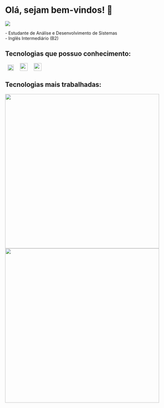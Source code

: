 <h1> Olá, sejam bem-vindos! 👋 </h1>
 
<a href="https://www.linkedin.com/in/catharynaas/" target="_blank"><img src="https://img.shields.io/badge/-LinkedIn-blue?style=flat-square&logo=Linkedin&logoColor=white&link=https://www.linkedin.com/in/catharynaas/"></a>

<p>- Estudante de Análise e Desenvolvimento de Sistemas</br>
- Inglês Intermediário (B2)</p>

<h2> Tecnologias que possuo conhecimento: </h2>
 <div align="left">
  <img src="https://raw.githubusercontent.com/get-icon/geticon/fc0f660daee147afb4a56c64e12bde6486b73e39/icons/javascript.svg" height=20px width=20px hspace="8px">
  <img src="https://raw.githubusercontent.com/get-icon/geticon/fc0f660daee147afb4a56c64e12bde6486b73e39/icons/html-5.svg" height=25px width=25px hspace="8px">
  <img src="https://raw.githubusercontent.com/get-icon/geticon/fc0f660daee147afb4a56c64e12bde6486b73e39/icons/css-3.svg" height=25px width=25px hspace="8px">
 </div>
  
<h2>Tecnologias mais trabalhadas: </h2>  
 <div>
  <img src="https://github-readme-stats.vercel.app/api?username=Catharyna&show_icons=true&theme=radical" width="500px">
  <img src="https://github-readme-stats.vercel.app/api/top-langs/?username=Catharyna&layout=compact&theme=radical" width="500px">
</div>
